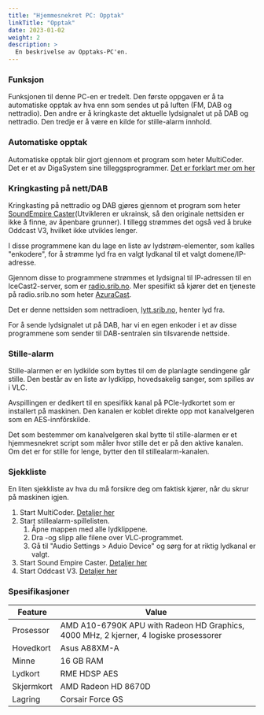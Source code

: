 ```yaml
---
title: "Hjemmesnekret PC: Opptak"
linkTitle: "Opptak"
date: 2023-01-02
weight: 2
description: >
  En beskrivelse av Opptaks-PC'en.
---
```


### Funksjon

Funksjonen til denne PC-en er tredelt. Den første oppgaven er å ta automatiske opptak av hva enn som sendes ut på luften (FM, DAB og nettradio). Den andre er å kringkaste det aktuelle lydsignalet ut på DAB og nettradio. Den tredje er å være en kilde for stille-alarm innhold. 

### Automatiske opptak

Automatiske opptak blir gjort gjennom et program som heter MultiCoder. Det er et av DigaSystem sine tilleggsprogrammer. [Det er forklart mer om her](/docs/digasystem/multicoder)

### Kringkasting på nett/DAB

Kringkasting på nettradio og DAB gjøres gjennom et program som heter [SoundEmpire Caster](https://www.mediafire.com/file/wh2xwpcl3mx839s/SECaster128.zip/file)(Utvikleren er ukrainsk, så den originale nettsiden er ikke å finne, av åpenbare grunner). I tillegg strømmes det også ved å bruke Oddcast V3, hvilket ikke utvikles lenger. 

I disse programmene kan du lage en liste av lydstrøm-elementer, som kalles "enkodere", for å strømme lyd fra en valgt lydkanal til et valgt domene/IP-adresse. 

Gjennom disse to programmene strømmes et lydsignal til IP-adressen til en IceCast2-server, som er [radio.srib.no](https://radio.srib.no). Mer spesifikt så kjører det en tjeneste på radio.srib.no som heter [AzuraCast](https://docs.azuracast.com/en/home). 

Det er denne nettsiden som nettradioen, [lytt.srib.no](https://lytt.srib.no), henter lyd fra. 

For å sende lydsignalet ut på DAB, har vi en egen enkoder i et av disse programmene som sender til DAB-sentralen sin tilsvarende nettside. 

### Stille-alarm

Stille-alarmen er en lydkilde som byttes til om de planlagte sendingene går stille. Den består av en liste av lydklipp, hovedsakelig sanger, som spilles av i VLC. 

Avspillingen er dedikert til en spesifikk kanal på PCIe-lydkortet som er installert på maskinen. Den kanalen er koblet direkte opp mot kanalvelgeren som en AES-innfôrskilde.

Det som bestemmer om kanalvelgeren skal bytte til stille-alarmen er et hjemmesnekret script som måler hvor stille det er på den aktive kanalen. Om det er for stille for lenge, bytter den til stillealarm-kanalen. 

### Sjekkliste

En liten sjekkliste av hva du må forsikre deg om faktisk kjører, når du skrur på maskinen igjen.

1. Start MultiCoder. [Detaljer her](/content/no/docs/digasystem/multicoder.md)
2. Start stillealarm-spillelisten.
   1. Åpne mappen med alle lydklippene.
   2. Dra -og slipp alle filene over VLC-programmet.
   3. Gå til "Audio Settings > Aduio Device" og sørg for at riktig lydkanal er valgt.
3. Start Sound Empire Caster. [Detaljer her](/content/no/docs/software/soundempire.md)
4. Start Oddcast V3. [Detaljer her](/content/no/docs/software/oddcast.md)

### Spesifikasjoner

| Feature | Value |
| ------- | ----- |
| Prosessor | AMD A10-6790K APU with Radeon HD Graphics, 4000 MHz, 2 kjerner, 4 logiske prosessorer |
| Hovedkort | Asus A88XM-A |
| Minne | 16 GB RAM |
| Lydkort | RME HDSP AES |
| Skjermkort | AMD Radeon HD 8670D |
| Lagring | Corsair Force GS |